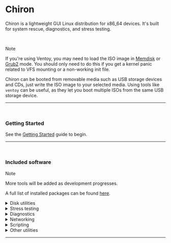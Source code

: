 # Chiron
Chiron is a lightweight GUI Linux distribution for x86_64 devices. It's built for system rescue, diagnostics, and stress testing.

<br/>

> [!NOTE]  
> If you're using Ventoy, you may need to load the ISO image in [Memdisk](https://www.ventoy.net/en/doc_memdisk.html) or [Grub2](https://www.ventoy.net/en/doc_grub2boot.html) mode. You should only need to do this if you get a kernel panic related to VFS mounting or a non-working init file.

Chiron can be booted from removable media such as USB storage devices and CDs, just write the ISO image to your selected media. Using tools like `ventoy` can be useful, as they let you boot multiple ISOs from the same USB storage device.

---

<br/>

### Getting Started
See the [Getting Started](https://github.com/MEMESCOEP/Chiron/blob/main/Docs/GettingStarted.md) guide to begin.

---

<br/>

### Included software
> [!NOTE]  
> More tools will be added as development progresses.

A full list of installed packages can be found [here](https://github.com/MEMESCOEP/Chiron/blob/main/Docs/Packages.md).

<details>
<summary>Disk utilities</summary>

* Photorec
* Ext4Magic
* Testdisk
* Cfdisk
* Fdisk
* GParted
* Parted
* Bonnie++
* Rsync
* Thunar
* Clonezilla
* Sysfsutils
* Gnome Disks
* SmartMonTools
* DDRescue
</details>
<details>
<summary>Stress testing</summary>

* StressDisk
* Stress
* Stress-ng
* S-Tui
</details>
<details>
<summary>Diagnostics</summary>

* Memtest86
* Htop
* IFtop
* Sysdiag
* Sysbench
* Smartctl
* HwInfo
</details>
<details>
<summary>Networking</summary>

* Speedtest-cli
* NetworkManager
* FileZilla
* Firefox
</details>
<details>
<summary>Scripting</summary>

* Python 3.12
</details>
<details>
<summary>Other utilities</summary>

* Nano
</details>

---

<br/>
